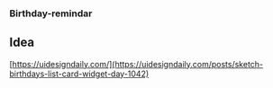 ### Birthday-remindar

## Idea
[https://uidesigndaily.com/](https://uidesigndaily.com/posts/sketch-birthdays-list-card-widget-day-1042)

